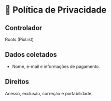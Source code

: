 # 📜 Política de Privacidade

## Controlador
Roots (PixList)

## Dados coletados
- Nome, e-mail e informações de pagamento.

## Direitos
Acesso, exclusão, correção e portabilidade.